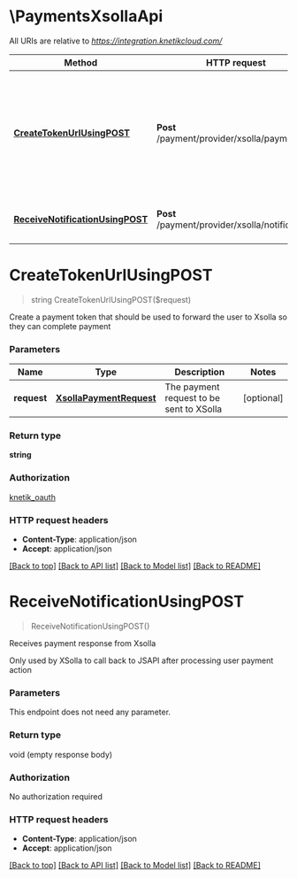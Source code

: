 # \PaymentsXsollaApi

All URIs are relative to *https://integration.knetikcloud.com/*

Method | HTTP request | Description
------------- | ------------- | -------------
[**CreateTokenUrlUsingPOST**](PaymentsXsollaApi.md#CreateTokenUrlUsingPOST) | **Post** /payment/provider/xsolla/payment | Create a payment token that should be used to forward the user to Xsolla so they can complete payment
[**ReceiveNotificationUsingPOST**](PaymentsXsollaApi.md#ReceiveNotificationUsingPOST) | **Post** /payment/provider/xsolla/notifications | Receives payment response from Xsolla


# **CreateTokenUrlUsingPOST**
> string CreateTokenUrlUsingPOST($request)

Create a payment token that should be used to forward the user to Xsolla so they can complete payment


### Parameters

Name | Type | Description  | Notes
------------- | ------------- | ------------- | -------------
 **request** | [**XsollaPaymentRequest**](XsollaPaymentRequest.md)| The payment request to be sent to XSolla | [optional] 

### Return type

**string**

### Authorization

[knetik_oauth](../README.md#knetik_oauth)

### HTTP request headers

 - **Content-Type**: application/json
 - **Accept**: application/json

[[Back to top]](#) [[Back to API list]](../README.md#documentation-for-api-endpoints) [[Back to Model list]](../README.md#documentation-for-models) [[Back to README]](../README.md)

# **ReceiveNotificationUsingPOST**
> ReceiveNotificationUsingPOST()

Receives payment response from Xsolla

Only used by XSolla to call back to JSAPI after processing user payment action


### Parameters
This endpoint does not need any parameter.

### Return type

void (empty response body)

### Authorization

No authorization required

### HTTP request headers

 - **Content-Type**: application/json
 - **Accept**: application/json

[[Back to top]](#) [[Back to API list]](../README.md#documentation-for-api-endpoints) [[Back to Model list]](../README.md#documentation-for-models) [[Back to README]](../README.md)

